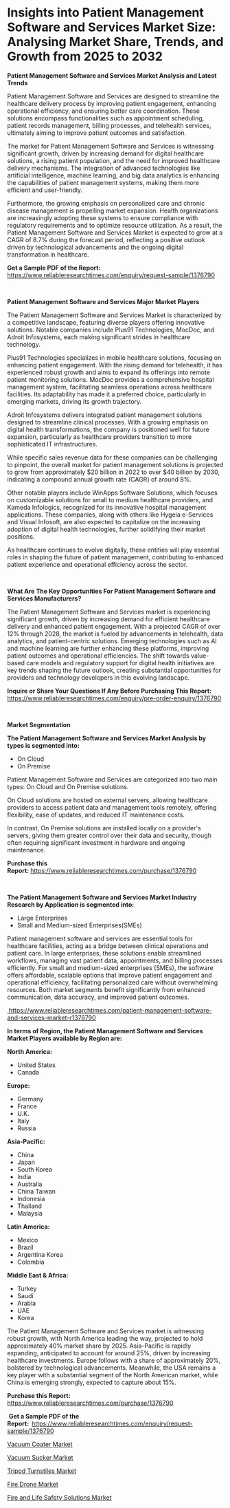 <p><h1>Insights into Patient Management Software and Services Market Size: Analysing Market Share, Trends, and Growth from 2025 to 2032</h1></p><p><strong>Patient Management Software and Services Market Analysis and Latest Trends</strong></p>
<p><p>Patient Management Software and Services are designed to streamline the healthcare delivery process by improving patient engagement, enhancing operational efficiency, and ensuring better care coordination. These solutions encompass functionalities such as appointment scheduling, patient records management, billing processes, and telehealth services, ultimately aiming to improve patient outcomes and satisfaction.</p><p>The market for Patient Management Software and Services is witnessing significant growth, driven by increasing demand for digital healthcare solutions, a rising patient population, and the need for improved healthcare delivery mechanisms. The integration of advanced technologies like artificial intelligence, machine learning, and big data analytics is enhancing the capabilities of patient management systems, making them more efficient and user-friendly.</p><p>Furthermore, the growing emphasis on personalized care and chronic disease management is propelling market expansion. Health organizations are increasingly adopting these systems to ensure compliance with regulatory requirements and to optimize resource utilization. As a result, the Patient Management Software and Services Market is expected to grow at a CAGR of 8.7% during the forecast period, reflecting a positive outlook driven by technological advancements and the ongoing digital transformation in healthcare.</p></p>
<p><strong>Get a Sample PDF of the Report:&nbsp;</strong> <a href="https://www.reliableresearchtimes.com/enquiry/request-sample/1376790?utm_campaign=3444&utm_medium=2&utm_source=Github&utm_content=ia&utm_term=28032025&utm_id=patient-management-software-and-services">https://www.reliableresearchtimes.com/enquiry/request-sample/1376790</a></p>
<p>&nbsp;</p>
<p><strong>Patient Management Software and Services Major Market Players</strong></p>
<p><p>The Patient Management Software and Services Market is characterized by a competitive landscape, featuring diverse players offering innovative solutions. Notable companies include Plus91 Technologies, MocDoc, and Adroit Infosystems, each making significant strides in healthcare technology.</p><p>Plus91 Technologies specializes in mobile healthcare solutions, focusing on enhancing patient engagement. With the rising demand for telehealth, it has experienced robust growth and aims to expand its offerings into remote patient monitoring solutions. MocDoc provides a comprehensive hospital management system, facilitating seamless operations across healthcare facilities. Its adaptability has made it a preferred choice, particularly in emerging markets, driving its growth trajectory.</p><p>Adroit Infosystems delivers integrated patient management solutions designed to streamline clinical processes. With a growing emphasis on digital health transformations, the company is positioned well for future expansion, particularly as healthcare providers transition to more sophisticated IT infrastructures. </p><p>While specific sales revenue data for these companies can be challenging to pinpoint, the overall market for patient management solutions is projected to grow from approximately $20 billion in 2022 to over $40 billion by 2030, indicating a compound annual growth rate (CAGR) of around 8%.</p><p>Other notable players include WinApps Software Solutions, which focuses on customizable solutions for small to medium healthcare providers, and Kameda Infologics, recognized for its innovative hospital management applications. These companies, along with others like Hygeia e-Services and Visual Infosoft, are also expected to capitalize on the increasing adoption of digital health technologies, further solidifying their market positions.</p><p>As healthcare continues to evolve digitally, these entities will play essential roles in shaping the future of patient management, contributing to enhanced patient experience and operational efficiency across the sector.</p></p>
<p>&nbsp;</p>
<p><strong>What Are The Key Opportunities For Patient Management Software and Services Manufacturers?</strong></p>
<p><p>The Patient Management Software and Services market is experiencing significant growth, driven by increasing demand for efficient healthcare delivery and enhanced patient engagement. With a projected CAGR of over 12% through 2028, the market is fueled by advancements in telehealth, data analytics, and patient-centric solutions. Emerging technologies such as AI and machine learning are further enhancing these platforms, improving patient outcomes and operational efficiencies. The shift towards value-based care models and regulatory support for digital health initiatives are key trends shaping the future outlook, creating substantial opportunities for providers and technology developers in this evolving landscape.</p></p>
<p><strong>Inquire or Share Your Questions If Any Before Purchasing This Report:</strong> <a href="https://www.reliableresearchtimes.com/enquiry/pre-order-enquiry/1376790?utm_campaign=3444&utm_medium=2&utm_source=Github&utm_content=ia&utm_term=28032025&utm_id=patient-management-software-and-services">https://www.reliableresearchtimes.com/enquiry/pre-order-enquiry/1376790</a></p>
<p>&nbsp;</p>
<p><strong>Market Segmentation</strong></p>
<p><strong>The Patient Management Software and Services Market Analysis by types is segmented into:</strong></p>
<p><ul><li>On Cloud</li><li>On Premise</li></ul></p>
<p><p>Patient Management Software and Services are categorized into two main types: On Cloud and On Premise solutions. </p><p>On Cloud solutions are hosted on external servers, allowing healthcare providers to access patient data and management tools remotely, offering flexibility, ease of updates, and reduced IT maintenance costs. </p><p>In contrast, On Premise solutions are installed locally on a provider's servers, giving them greater control over their data and security, though often requiring significant investment in hardware and ongoing maintenance.</p></p>
<p><strong>Purchase this Report:&nbsp;</strong><a href="https://www.reliableresearchtimes.com/purchase/1376790?utm_campaign=3444&utm_medium=2&utm_source=Github&utm_content=ia&utm_term=28032025&utm_id=patient-management-software-and-services">https://www.reliableresearchtimes.com/purchase/1376790</a></p>
<p>&nbsp;</p>
<p><strong>The Patient Management Software and Services Market Industry Research by Application is segmented into:</strong></p>
<p><ul><li>Large Enterprises</li><li>Small and Medium-sized Enterprises(SMEs)</li></ul></p>
<p><p>Patient management software and services are essential tools for healthcare facilities, acting as a bridge between clinical operations and patient care. In large enterprises, these solutions enable streamlined workflows, managing vast patient data, appointments, and billing processes efficiently. For small and medium-sized enterprises (SMEs), the software offers affordable, scalable options that improve patient engagement and operational efficiency, facilitating personalized care without overwhelming resources. Both market segments benefit significantly from enhanced communication, data accuracy, and improved patient outcomes.</p></p>
<p><a href="https://www.reliableresearchtimes.com/patient-management-software-and-services-market-r1376790?utm_campaign=3444&utm_medium=2&utm_source=Github&utm_content=ia&utm_term=28032025&utm_id=patient-management-software-and-services">&nbsp;https://www.reliableresearchtimes.com/patient-management-software-and-services-market-r1376790</a></p>
<p><strong>In terms of Region, the Patient Management Software and Services Market Players available by Region are:</strong></p>
<p>
    <p> <strong> North America: </strong>
        <ul>
            <li>United States</li>
            <li>Canada</li>
        </ul>
        </p> 
    <p> <strong> Europe: </strong>
        <ul>
            <li>Germany</li>
            <li>France</li>
            <li>U.K.</li>
            <li>Italy</li>
            <li>Russia</li>
        </ul>
        </p> 
    <p> <strong> Asia-Pacific: </strong>
        <ul>
            <li>China</li>
            <li>Japan</li>
            <li>South Korea</li>
            <li>India</li>
            <li>Australia</li>
            <li>China Taiwan</li>
            <li>Indonesia</li>
            <li>Thailand</li>
            <li>Malaysia</li>
        </ul>
        </p> 
    <p> <strong> Latin America: </strong>
        <ul>
            <li>Mexico</li>
            <li>Brazil</li>
            <li>Argentina Korea</li>
            <li>Colombia</li>
        </ul>
        </p> 
    <p> <strong> Middle East & Africa: </strong>
        <ul>
            <li>Turkey</li>
            <li>Saudi</li>
            <li>Arabia</li>
            <li>UAE</li>
            <li>Korea</li>
        </ul>
    </p>
    </p>
<p><p>The Patient Management Software and Services market is witnessing robust growth, with North America leading the way, projected to hold approximately 40% market share by 2025. Asia-Pacific is rapidly expanding, anticipated to account for around 25%, driven by increasing healthcare investments. Europe follows with a share of approximately 20%, bolstered by technological advancements. Meanwhile, the USA remains a key player with a substantial segment of the North American market, while China is emerging strongly, expected to capture about 15%.</p></p>
<p><strong>Purchase this Report: </strong><a href="https://www.reliableresearchtimes.com/purchase/1376790?utm_campaign=3444&utm_medium=2&utm_source=Github&utm_content=ia&utm_term=28032025&utm_id=patient-management-software-and-services">https://www.reliableresearchtimes.com/purchase/1376790</a></p>
<p>&nbsp;<strong>Get a Sample PDF of the Report:&nbsp;&nbsp;</strong><a href="https://www.reliableresearchtimes.com/enquiry/request-sample/1376790?utm_campaign=3444&utm_medium=2&utm_source=Github&utm_content=ia&utm_term=28032025&utm_id=patient-management-software-and-services">https://www.reliableresearchtimes.com/enquiry/request-sample/1376790</a></p>
<p><strong></strong></p>
<p><p><a href="https://www.linkedin.com/pulse/growth-journey-vacuum-coater-market-uncovering-93-cagr-dxssc?utm_campaign=3444&utm_medium=2&utm_source=Github&utm_content=ia&utm_term=28032025&utm_id=patient-management-software-and-services">Vacuum Coater Market</a></p><p><a href="https://www.linkedin.com/pulse/outlook-vacuum-sucker-market-2025-2032-competitive-insights-lnr7c?utm_campaign=3444&utm_medium=2&utm_source=Github&utm_content=ia&utm_term=28032025&utm_id=patient-management-software-and-services">Vacuum Sucker Market</a></p><p><a href="https://www.linkedin.com/pulse/tripod-turnstiles-market-trendssector-overview-andmarket-hgpff?utm_campaign=3444&utm_medium=2&utm_source=Github&utm_content=ia&utm_term=28032025&utm_id=patient-management-software-and-services">Tripod Turnstiles Market</a></p><p><a href="https://www.linkedin.com/pulse/fire-drone-market-forecast-global-trends-analysis-from-igrse?utm_campaign=3444&utm_medium=2&utm_source=Github&utm_content=ia&utm_term=28032025&utm_id=patient-management-software-and-services">Fire Drone Market</a></p><p><a href="https://www.linkedin.com/pulse/analysis-current-state-future-growth-potential-fire-life-wolre?utm_campaign=3444&utm_medium=2&utm_source=Github&utm_content=ia&utm_term=28032025&utm_id=patient-management-software-and-services">Fire and Life Safety Solutions Market</a></p></p>